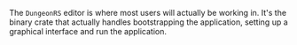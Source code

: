 The `DungeonRS` editor is where most users will actually be working in.
It's the binary crate that actually handles bootstrapping the application,
setting up a graphical interface and run the application.
